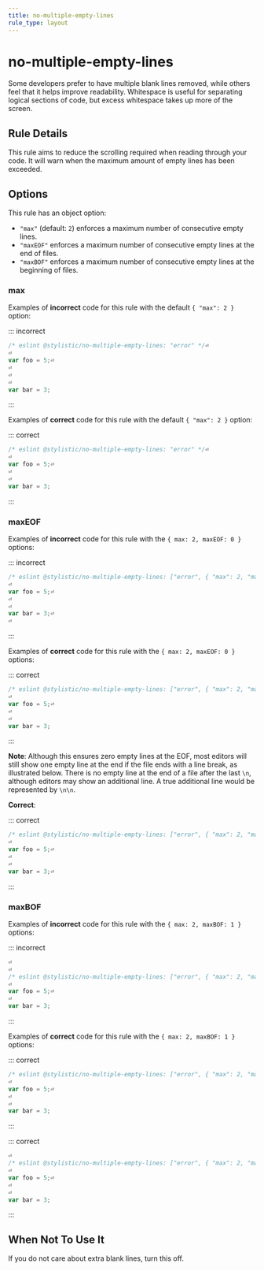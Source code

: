 ```yaml
---
title: no-multiple-empty-lines
rule_type: layout
---
```


# no-multiple-empty-lines

Some developers prefer to have multiple blank lines removed, while others feel that it helps improve readability. Whitespace is useful for separating logical sections of code, but excess whitespace takes up more of the screen.

## Rule Details

This rule aims to reduce the scrolling required when reading through your code. It will warn when the maximum amount of empty lines has been exceeded.

## Options

This rule has an object option:

- `"max"` (default: `2`) enforces a maximum number of consecutive empty lines.
- `"maxEOF"` enforces a maximum number of consecutive empty lines at the end of files.
- `"maxBOF"` enforces a maximum number of consecutive empty lines at the beginning of files.

### max

Examples of **incorrect** code for this rule with the default `{ "max": 2 }` option:

::: incorrect

```js
/* eslint @stylistic/no-multiple-empty-lines: "error" */⏎
⏎
var foo = 5;⏎
⏎
⏎
⏎
var bar = 3;
```

:::

Examples of **correct** code for this rule with the default `{ "max": 2 }` option:

::: correct

```js
/* eslint @stylistic/no-multiple-empty-lines: "error" */⏎
⏎
var foo = 5;⏎
⏎
⏎
var bar = 3;
```

:::

### maxEOF

Examples of **incorrect** code for this rule with the `{ max: 2, maxEOF: 0 }` options:

::: incorrect

```js
/* eslint @stylistic/no-multiple-empty-lines: ["error", { "max": 2, "maxEOF": 0 }] */⏎
⏎
var foo = 5;⏎
⏎
⏎
var bar = 3;⏎
⏎

```

:::

Examples of **correct** code for this rule with the `{ max: 2, maxEOF: 0 }` options:

::: correct

```js
/* eslint @stylistic/no-multiple-empty-lines: ["error", { "max": 2, "maxEOF": 0 }] */⏎
⏎
var foo = 5;⏎
⏎
⏎
var bar = 3;
```

:::

**Note**: Although this ensures zero empty lines at the EOF, most editors will still show one empty line at the end if the file ends with a line break, as illustrated below. There is no empty line at the end of a file after the last `\n`, although editors may show an additional line. A true additional line would be represented by `\n\n`.

**Correct**:

::: correct

```js
/* eslint @stylistic/no-multiple-empty-lines: ["error", { "max": 2, "maxEOF": 0 }] */⏎
⏎
var foo = 5;⏎
⏎
⏎
var bar = 3;⏎

```

:::

### maxBOF

Examples of **incorrect** code for this rule with the `{ max: 2, maxBOF: 1 }` options:

::: incorrect

```js
⏎
⏎
/* eslint @stylistic/no-multiple-empty-lines: ["error", { "max": 2, "maxBOF": 1 }] */⏎
⏎
var foo = 5;⏎
⏎
var bar = 3;
```

:::

Examples of **correct** code for this rule with the `{ max: 2, maxBOF: 1 }` options:

::: correct

```js
/* eslint @stylistic/no-multiple-empty-lines: ["error", { "max": 2, "maxBOF": 1}] */⏎
⏎
var foo = 5;⏎
⏎
⏎
var bar = 3;
```

:::

::: correct

```js
⏎
/* eslint @stylistic/no-multiple-empty-lines: ["error", { "max": 2, "maxBOF": 1}] */⏎
⏎
var foo = 5;⏎
⏎
⏎
var bar = 3;
```

:::

## When Not To Use It

If you do not care about extra blank lines, turn this off.
